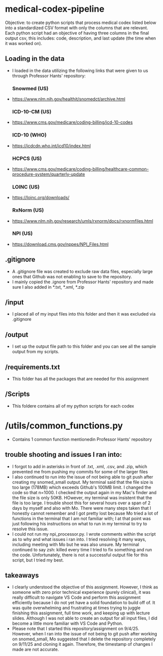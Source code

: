 # medical-codex-pipeline
Objective: to create python scripts that process medical codex listed below into a standardized CSV format with only the columns that are relevant. Each python script had an objective of having three columns in the final output csv, this includes: code, description, and last update (the time when it was worked on).

## Loading in the data
- I loaded in the data utilizing the following links that were given to us through Professor Hants' repository:

    ### Snowmed (US)
- https://www.nlm.nih.gov/healthit/snomedct/archive.html

    ### ICD-10-CM (US)
- https://www.cms.gov/medicare/coding-billing/icd-10-codes 

    ### ICD-10 (WHO)
- https://icdcdn.who.int/icd10/index.html 

    ### HCPCS (US)
- https://www.cms.gov/medicare/coding-billing/healthcare-common-procedure-system/quarterly-update 

    ### LOINC (US)
- https://loinc.org/downloads/ 

    ### RxNorm (US)
- https://www.nlm.nih.gov/research/umls/rxnorm/docs/rxnormfiles.html 

    ### NPI (US) 
- https://download.cms.gov/nppes/NPI_Files.html 

## .gitignore
- A .gitignore file was created to exclude raw data files, especially large ones that Github was not enabling to save to the repository.
- I mainly copied the .ignore from Professor Hants' repository and made sure I also added in *.txt, *.xml, *.zip

##  /input
- I placed all of my input files into this folder and then it was excluded via .gitignore

## /output
- I set up the output file path to this folder and you can see all the sample output from my scripts.

## /requirements.txt
- This folder has all the packages that are needed for this assignment

## /Scripts
- This foldere contains all of my python scripts for each codex

# /utils/common_functions.py
- Contains 1 common function mentionedin Professor Hants' repository

## trouble shooting and issues I ran into:
- I forgot to add in asterisks in front of .txt, .xml, .csv,  and .zip, which prevented me from pushing my commits for some of the larger files
- I also continued to run into the issue of not being able to git push after creating my snomed_small output. My terminal said that the file size is too large (178MB) which exceeds Github's 100MB limit. I changed the code so that n=1000. I checked the output again in my Mac's finder and the file size is only 50KB. HOwever, my terminal was insistent that the file is too large. I trouble shoot this for several hours over a span of 2 days by myself and also with Mo. There were many steps taken that I honestly cannot remember and I got pretty lost because Mo tried a lot of functions in the terminal that I am not familiar with; I at that point was just following his instructions on what to run in my terminal to try to resolve this issue.
- I could not run my npi_processor.py. I wrote comments within the script as to why and what issues i ran into. I tried resolving it many ways, including meeting with Mo but he was also unsure. My terminal continued to say zsh: killed every time I tried to fix something and run the code. Unfortunately, there is not a successful output file for this script, but I tried my best.

## takeaways
- I clearly understood the objective of this assignment. However, I think as someone with zero prior technical experience (purely clinical), it was really difficult to navigate VS Code and perform this assignment efficiently because I do not yet have a solid foundation to build off of. It was quite overwhelming and frustrating at times trying to juggle finishing this assignment, full time work, and keeping up with lecture slides. Although I was not able to create an output for all input files, I did become a little more familiar with VS Code and Python.
- Please note that I started this repository/assignment on 9/4/25. However, when I ran into the issue of not being to git push after working on snomed_small, Mo suggested that I delete the repository completely on 9/11/25 and cloning it again. Therefore, the timestamp of changes I made are not accurate.